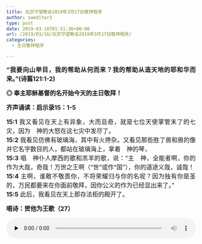 ```yaml
---
title: 北京守望教会2019年3月17日敬拜程序
author: sweditor3
type: post
date: 2019-03-16T01:51:36+00:00
url: /2019/03/16/北京守望教会2019年3月17日敬拜程序/
categories:
  - 主日敬拜程序

---
```

<p style="text-align: justify;">
  <span style="font-size: 12pt;"><strong>“我要向山举目，我的帮助从何而来？我的帮助从造天地的耶和华而来。”(诗篇121:1-2)</strong></span>
</p>

<p style="text-align: justify;">
  <span style="font-size: 12pt;"><strong>◎ 奉主耶稣基督的名开始今天的主日敬拜！</strong></span>
</p>

<p style="text-align: justify;">
  <span style="font-size: 12pt;"><strong>齐声诵读：启示录15：1-5</strong></span>
</p>

<p style="text-align: justify;">
  <span style="font-size: 12pt;"><strong>15:1</strong> 我又看见在天上有异象，大而且奇，就是七位天使掌管末了的七灾，因为　神的大怒在这七灾中发尽了。</span><br /> <span style="font-size: 12pt;"><strong>15:2</strong> 我看见仿佛有玻璃海，其中有火搀杂。又看见那些胜了兽和兽的像并它名字数目的人，都站在玻璃海上，拿着　神的琴，</span><br /> <span style="font-size: 12pt;"><strong>15:3</strong> 唱　神仆人摩西的歌和羔羊的歌，说：“主　神，全能者啊，你的作为大哉，奇哉！万世之王啊（“世”或作“国”），你的道途义哉，诚哉！</span><br /> <span style="font-size: 12pt;"><strong>15:4</strong> 主啊，谁敢不敬畏你，不将荣耀归与你的名呢？因为独有你是圣的，万民都要来在你面前敬拜，因你公义的作为已经显出来了。”</span><br /> <span style="font-size: 12pt;"><strong>15:5</strong> 此后，我看见在天上那存法柜的殿开了。</span>
</p>

<p style="text-align: justify;">
  <span style="font-size: 12pt;"><strong>唱诗：贺他为王歌（27）</strong></span>
</p><audio class="wp-audio-shortcode" id="audio-18451-1600" preload="none" style="width: 100%;" controls="controls"><source type="audio/mpeg" src="http://t5.shwchurch.org/wp-content/uploads/2012/09/20120929235934872.mp3?_=1600" />

<http://t5.shwchurch.org/wp-content/uploads/2012/09/20120929235934872.mp3></audio> 

<p style="text-align: justify;">
  <span style="font-size: 12pt;"><br /> 大哉！圣哉！耶稣之名！</span><br /> <span style="font-size: 12pt;">天上万军颂扬，天上万军颂扬。</span><br /> <span style="font-size: 12pt;">奉献冠冕，极其光荣。</span><br /> <span style="font-size: 12pt;">庆贺他！贺他！贺他！贺他！</span><br /> <span style="font-size: 12pt;">庆贺他为君王！</span>
</p>

<p style="text-align: justify;">
  <span style="font-size: 12pt;">天上地下闻主尊名，</span><br /> <span style="font-size: 12pt;">应该敬畏颂扬，应该敬畏颂扬。</span><br /> <span style="font-size: 12pt;">万膝跪拜，万口归荣。</span><br /> <span style="font-size: 12pt;">庆贺他！贺他！贺他！贺他！</span><br /> <span style="font-size: 12pt;">庆贺他为君王！</span>
</p>

<p style="text-align: justify;">
  <span style="font-size: 12pt;">尊贵、荣耀、智慧、能力，</span><br /> <span style="font-size: 12pt;">都归被杀羔羊，都归被杀羔羊。</span><br /> <span style="font-size: 12pt;">圣徒天使赞美不息。</span><br /> <span style="font-size: 12pt;">庆贺他！贺他！贺他！贺他！</span><br /> <span style="font-size: 12pt;">庆贺他为君王！</span>
</p>

<p style="text-align: justify;">
  <span style="font-size: 12pt;"><strong>齐声诵读：路加福音23：26-43</strong></span>
</p>

<p style="text-align: justify;">
  <span style="font-size: 12pt;"><strong>23:26</strong> 带耶稣去的时候，有一个古利奈人西门从乡下来，他们就抓住他，把十字架搁在他身上，叫他背着跟随耶稣。</span><br /> <span style="font-size: 12pt;"><strong>23:27</strong> 有许多百姓跟随耶稣，内中有好些妇女，妇女们为他号咷痛哭。</span><br /> <span style="font-size: 12pt;"><strong>23:28</strong> 耶稣转身对她们说：“耶路撒冷的女子，不要为我哭，当为自己和自己的儿女哭。</span><br /> <span style="font-size: 12pt;"><strong>23:29</strong> 因为日子要到，人必说：‘不生育的和未曾怀胎的，未曾乳养婴孩的，有福了！’</span><br /> <span style="font-size: 12pt;"><strong>23:30</strong> 那时，人要向大山说：‘倒在我们身上！’向小山说：‘遮盖我们！’</span><br /> <span style="font-size: 12pt;"><strong>23:31</strong> 这些事既行在有汁水的树上，那枯干的树将来怎么样呢？”</span><br /> <span style="font-size: 12pt;"><strong>23:32</strong> 又有两个犯人，和耶稣一同带来处死。</span><br /> <span style="font-size: 12pt;"><strong>23:33</strong> 到了一个地方，名叫髑髅地，就在那里把耶稣钉在十字架上。又钉了两个犯人：一个在左边，一个在右边。</span><br /> <span style="font-size: 12pt;"><strong>23:34</strong> 当下耶稣说：“父啊，赦免他们！因为他们所作的，他们不晓得。”兵丁就拈阄分他的衣服。</span><br /> <span style="font-size: 12pt;"><strong>23:35</strong> 百姓站在那里观看。官府也嗤笑他，说：“他救了别人，他若是基督，　神所拣选的，可以救自己吧！”</span><br /> <span style="font-size: 12pt;"><strong>23:36</strong> 兵丁也戏弄他，上前拿醋送给他喝，</span><br /> <span style="font-size: 12pt;"><strong>23:37</strong> 说：“你若是犹太人的王，可以救自己吧！”</span><br /> <span style="font-size: 12pt;"><strong>23:38</strong> 在耶稣以上有一个牌子（有古卷在此有“用希腊、罗马、希伯来的文字”）写着：“这是犹太人的王。”</span><br /> <span style="font-size: 12pt;"><strong>23:39</strong> 那同钉的两个犯人，有一个讥诮他说：“你不是基督吗？可以救自己和我们吧！”</span><br /> <span style="font-size: 12pt;"><strong>23:40</strong> 那一个就应声责备他说：“你既是一样受刑的，还不怕　神吗？</span><br /> <span style="font-size: 12pt;"><strong>23:41</strong> 我们是应该的，因我们所受的与我们所作的相称，但这个人没有作过一件不好的事。”</span><br /> <span style="font-size: 12pt;"><strong>23:42</strong> 就说：“耶稣啊，你得国降临的时候，求你记念我！”</span><br /> <span style="font-size: 12pt;"><strong>23:43</strong> 耶稣对他说：“我实在告诉你：今日你要同我在乐园里了。”</span>
</p>

<p style="text-align: justify;">
  <span style="font-size: 12pt;"><strong>唱诗：依傍十架歌（31）</strong></span>
</p><audio class="wp-audio-shortcode" id="audio-18451-1601" preload="none" style="width: 100%;" controls="controls"><source type="audio/mpeg" src="http://t5.shwchurch.org/wp-content/uploads/2013/02/2013022214494036.mp3?_=1601" />

<http://t5.shwchurch.org/wp-content/uploads/2013/02/2013022214494036.mp3></audio> 

<p style="text-align: justify;">
  <span style="font-size: 12pt;"><br /> 我今来就主十架，我贫困、软弱、盲目；</span><br /> <span style="font-size: 12pt;">思虑多，烦恼无用，惟希望主恩救赎。</span><br /> <span style="font-size: 12pt;">我今来就主羔羊，我俯伏十架之旁；</span><br /> <span style="font-size: 12pt;">深痛悔，惟求救主，拯救我，使我安康。</span>
</p>

<p style="text-align: justify;">
  <span style="font-size: 12pt;">我久望救主恩惠，罪与恶久居心内；</span><br /> <span style="font-size: 12pt;">但愿闻救主温言：“我必定救你离罪。”</span><br /> <span style="font-size: 12pt;">我今来就主羔羊，我俯伏十架之旁；</span><br /> <span style="font-size: 12pt;">深痛悔，惟求救主，拯救我，使我安康。</span>
</p>

<p style="text-align: justify;">
  <span style="font-size: 12pt;">愿向主奉献一切，我所有时间、财物；</span><br /> <span style="font-size: 12pt;">献我身，献我灵魂，永完全，永归与主。</span><br /> <span style="font-size: 12pt;">我今来就主羔羊，我俯伏十架之旁；</span><br /> <span style="font-size: 12pt;">深痛悔，惟求救主，拯救我，使我安康。</span>
</p>

<p style="text-align: justify;">
  <span style="font-size: 12pt;">我惟有靠主应许，仗宝血权能伟大；</span><br /> <span style="font-size: 12pt;">我俯伏尘埃之中，愿与主同钉十架。</span><br /> <span style="font-size: 12pt;">我今来就主羔羊，我俯伏十架之旁；</span><br /> <span style="font-size: 12pt;">深痛悔，惟求救主，拯救我，使我安康。</span>
</p>

<p style="text-align: justify;">
  <span style="font-size: 12pt;"><strong>齐声诵读：诗篇54：1-7</strong></span>
</p>

<p style="text-align: justify;">
  <span style="font-size: 12pt;"><strong>54:1</strong> （西弗人来对扫罗说：“大卫岂不是在我们那里藏身吗？”那时，大卫作这训诲诗，交与伶长。用丝弦的乐器。）　神啊，求你以你的名救我，凭你的大能为我伸冤。</span><br /> <span style="font-size: 12pt;"><strong>54:2</strong> 　神啊，求你听我的祷告，留心听我口中的言语。</span><br /> <span style="font-size: 12pt;"><strong>54:3</strong> 因为外人起来攻击我，强暴人寻索我的命。他们眼中没有　神。（细拉）</span><br /> <span style="font-size: 12pt;"><strong>54:4</strong> 　神是帮助我的，是扶持我命的。</span><br /> <span style="font-size: 12pt;"><strong>54:5</strong> 他要报应我仇敌所行的恶，求你凭你的诚实灭绝他们。</span><br /> <span style="font-size: 12pt;"><strong>54:6</strong> 我要把甘心祭献给你；耶和华啊，我要称赞你的名，这名本为美好。</span><br /> <span style="font-size: 12pt;"><strong>54:7</strong> 他从一切的急难中把我救出来；我的眼睛也看见了我仇敌遭报。</span>
</p>

<p style="text-align: justify;">
  <span style="font-size: 12pt;"><strong>唱诗：恩友歌（62）</strong></span>
</p><audio class="wp-audio-shortcode" id="audio-18451-1602" preload="none" style="width: 100%;" controls="controls"><source type="audio/mpeg" src="http://t5.shwchurch.org/wp-content/uploads/2012/09/20120930001638135.mp3?_=1602" />

<http://t5.shwchurch.org/wp-content/uploads/2012/09/20120930001638135.mp3></audio> 

<p style="text-align: justify;">
  <span style="font-size: 12pt;"><br /> 何等恩友仁慈救主，负我罪孽担我忧；</span><br /> <span style="font-size: 12pt;">何等权利能将万事，来到耶稣座前求！</span><br /> <span style="font-size: 12pt;">多少平安我们坐失，多少痛苦冤枉受，</span><br /> <span style="font-size: 12pt;">都是因为未将万事，来到耶稣座前求。</span>
</p>

<p style="text-align: justify;">
  <span style="font-size: 12pt;">我们有无试探引诱，有无难过苦关头？</span><br /> <span style="font-size: 12pt;">决不应当因此灰心，仍当到主座前求！</span><br /> <span style="font-size: 12pt;">何处能寻这般良友，同尝一切苦与愁？</span><br /> <span style="font-size: 12pt;">我们弱点主都知道，放心到主座前求。</span>
</p>

<p style="text-align: justify;">
  <span style="font-size: 12pt;">我们是否软弱多愁，千斤重担压肩头？</span><br /> <span style="font-size: 12pt;">主仍作我避难处所，奔向耶稣座前求！</span><br /> <span style="font-size: 12pt;">你若真逢友叛亲离，好向耶稣座前求！</span><br /> <span style="font-size: 12pt;">到他怀中他必保护，有他安慰便无忧。</span>
</p>

<p style="text-align: justify;">
  <span style="font-size: 12pt;"><strong>讲道经文:列王纪上20章</strong></span>
</p>

<p style="text-align: justify;">
  <span style="font-size: 12pt;"><strong>20:1</strong> 亚兰王便哈达聚集他的全军，率领三十二个王，带着车马上来围攻撒玛利亚。</span><br /> <span style="font-size: 12pt;"><strong>20:2</strong> 又差遣使者进城见以色列王亚哈，对他说：“便哈达如此说：</span><br /> <span style="font-size: 12pt;"><strong>20:3</strong> ‘你的金银都要归我，你妻子儿女中最美的也要归我。’”</span><br /> <span style="font-size: 12pt;"><strong>20:4</strong> 以色列王回答说：“我主我王啊，可以依着你的话，我与我所有的都归你。”</span><br /> <span style="font-size: 12pt;"><strong>20:5</strong> 使者又来说：“便哈达如此说：‘我已差遣人去见你，要你将你的金银、妻子、儿女都给我。</span><br /> <span style="font-size: 12pt;"><strong>20:6</strong> 但明日约在这时候，我还要差遣臣仆到你那里，搜查你的家和你仆人的家，将你眼中一切所喜爱的都拿了去。’”</span><br /> <span style="font-size: 12pt;"><strong>20:7</strong> 以色列王召了国中的长老来，对他们说：“请你们看看，这人是怎样地谋害我。他先差遣人到我这里来，要我的妻子、儿女和金银，我并没有推辞他。”</span><br /> <span style="font-size: 12pt;"><strong>20:8</strong> 长老和百姓对王说：“不要听从他，也不要应允他。”</span><br /> <span style="font-size: 12pt;"><strong>20:9</strong> 故此，以色列王对便哈达的使者说：“你们告诉我主我王说：王头一次差遣人向仆人所要的，仆人都依从，但这次所要的，我不能依从。”使者就去回复便哈达。</span><br /> <span style="font-size: 12pt;"><strong>20:10</strong> 便哈达又差遣人去见亚哈说：“撒玛利亚的尘土，若够跟从我的人每人捧一捧的，愿神明重重地降罚与我。”</span><br /> <span style="font-size: 12pt;"><strong>20:11</strong> 以色列王说：“你告诉他说：才顶盔贯甲的，休要像摘盔卸甲的夸口。”</span><br /> <span style="font-size: 12pt;"><strong>20:12</strong> 便哈达和诸王正在帐幕里喝酒，听见这话，就对他臣仆说：“摆队吧！”他们就摆队攻城。</span><br /> <span style="font-size: 12pt;"><strong>20:13</strong> 有一个先知来见以色列王亚哈说：“耶和华如此说：‘这一大群人你看见了吗？今日我必将他们交在你手里，你就知道我是耶和华。’”</span><br /> <span style="font-size: 12pt;"><strong>20:14</strong> 亚哈说：“藉着谁呢？”他回答说：“耶和华说：‘藉着跟从省长的少年人。’”亚哈说：“要谁率领呢？”他说：“要你亲自率领。”</span><br /> <span style="font-size: 12pt;"><strong>20:15</strong> 于是，亚哈数点跟从省长的少年人，共有二百三十二名。后又数点以色列的众兵，共有七千名。</span><br /> <span style="font-size: 12pt;"><strong>20:16</strong> 午间，他们就出城；便哈达和帮助他的三十二个王，正在帐幕里痛饮。</span><br /> <span style="font-size: 12pt;"><strong>20:17</strong> 跟从省长的少年人先出城。便哈达差遣人去探望，他们回报说：“有人从撒玛利亚出来了。”</span><br /> <span style="font-size: 12pt;"><strong>20:18</strong> 他说：“他们若为讲和出来，要活捉他们；若为打仗出来，也要活捉他们。”</span><br /> <span style="font-size: 12pt;"><strong>20:19</strong> 跟从省长的少年人出城，军兵跟随他们，</span><br /> <span style="font-size: 12pt;"><strong>20:20</strong> 各人遇见敌人就杀。亚兰人逃跑；以色列人追赶他们。亚兰王便哈达骑着马和马兵一同逃跑。</span><br /> <span style="font-size: 12pt;"><strong>20:21</strong> 以色列王出城攻打车马，大大击杀亚兰人。</span><br /> <span style="font-size: 12pt;"><strong>20:22</strong> 那先知来见以色列王，对他说：“你当自强，留心怎样防备，因为到明年这时候，亚兰王必上来攻击你。”</span><br /> <span style="font-size: 12pt;"><strong>20:23</strong> 亚兰王的臣仆对亚兰王说：“以色列人的神是山神，所以他们胜过我们，但在平原与他们打仗，我们必定得胜。</span><br /> <span style="font-size: 12pt;"><strong>20:24</strong> 王当这样行：把诸王革去，派军长代替他们；</span><br /> <span style="font-size: 12pt;"><strong>20:25</strong> 又照着王丧失军兵之数，再招募一军，马补马，车补车，我们在平原与他们打仗，必定得胜。”王便听臣仆的话去行。</span><br /> <span style="font-size: 12pt;"><strong>20:26</strong> 次年，便哈达果然点齐亚兰人上亚弗去，要与以色列人打仗。</span><br /> <span style="font-size: 12pt;"><strong>20:27</strong> 以色列人也点齐军兵，预备食物，迎着亚兰人出去，对着他们安营，好像两小群山羊羔。亚兰人却满了地面。</span><br /> <span style="font-size: 12pt;"><strong>20:28</strong> 有神人来见以色列王说：“耶和华如此说：‘亚兰人既说我耶和华是山神，不是平原的神，所以我必将这一大群人都交在你手中，你们就知道我是耶和华。’”</span><br /> <span style="font-size: 12pt;"><strong>20:29</strong> 以色列人与亚兰人相对安营七日，到第七日两军交战。那一日以色列人杀了亚兰人步兵十万，</span><br /> <span style="font-size: 12pt;"><strong>20:30</strong> 其余的逃入亚弗城，城墙塌倒，压死剩下的二万七千人。便哈达也逃入城，藏在严密的屋子里。</span><br /> <span style="font-size: 12pt;"><strong>20:31</strong> 他的臣仆对他说：“我们听说以色列王都是仁慈的王，现在我们不如腰束麻布，头套绳索，出去投降以色列王，或者他存留王的性命。”</span><br /> <span style="font-size: 12pt;"><strong>20:32</strong> 于是他们腰束麻布，头套绳索，去见以色列王，说：“王的仆人便哈达说：求王存留我的性命。”亚哈说：“他还活着吗？他是我的兄弟。”</span><br /> <span style="font-size: 12pt;"><strong>20:33</strong> 这些人留心探出他的口气来，便急忙就着他的话说：“便哈达是王的兄弟。”王说：“你们去请他来。”便哈达出来见王，王就请他上车。</span><br /> <span style="font-size: 12pt;"><strong>20:34</strong> 便哈达对王说：“我父从你父那里所夺的城邑，我必归还，你可以在大马士革立街市，像我父在撒玛利亚所立的一样。”亚哈说：“我照此立约，放你回去。”就与他立约，放他去了。</span><br /> <span style="font-size: 12pt;"><strong>20:35</strong> 有先知的一个门徒，奉耶和华的命对他的同伴说：“你打我吧！”那人不肯打他。</span><br /> <span style="font-size: 12pt;"><strong>20:36</strong> 他就对那人说：“你既不听从耶和华的话，你一离开我，必有狮子咬死你。”那人一离开他，果然遇见狮子，把他咬死了。</span><br /> <span style="font-size: 12pt;"><strong>20:37</strong> 先知的门徒又遇见一个人，对他说：“你打我吧！”那人就打他，将他打伤。</span><br /> <span style="font-size: 12pt;"><strong>20:38</strong> 他就去了，用头巾蒙眼，改换面目，在路旁等候王。</span><br /> <span style="font-size: 12pt;"><strong>20:39</strong> 王从那里经过，他向王呼叫说：“仆人在阵上的时候，有人带了一个人来，对我说：‘你看守这人，若把他失了，你的性命必代替他的性命，不然，你必交出一他连得银子来。’</span><br /> <span style="font-size: 12pt;"><strong>20:40</strong> 仆人正在忙乱之间，那人就不见了。”以色列王对他说：“你自己定妥了，必照样判断你。”</span><br /> <span style="font-size: 12pt;"><strong>20:41</strong> 他急忙除掉蒙眼的头巾，以色列王就认出他是一个先知。</span><br /> <span style="font-size: 12pt;"><strong>20:42</strong> 他对王说：“耶和华如此说：‘因你将我定要灭绝的人放去，你的命就必代替他的命，你的民也必代替他的民。’”</span><br /> <span style="font-size: 12pt;"><strong>20:43</strong> 于是，以色列王闷闷不乐地回到撒玛利亚，进了他的宫。</span>
</p>

<p style="text-align: justify;">
  <a href="http://t5.shwchurch.org/2019/03/16/%E4%BD%A0%E7%9A%84%E5%91%BD%E5%B0%B1%E5%BF%85%E4%BB%A3%E6%9B%BF%E4%BB%96%E7%9A%84%E5%91%BD-2019%E5%B9%B43%E6%9C%8817%E6%97%A5%E4%B8%BB%E6%97%A5%E8%AE%B2%E7%AB%A0/"><span style="font-size: 12pt;"><strong>讲道题目：你的命就必代替他的命（点击查看）</strong></span></a>
</p><audio class="wp-audio-shortcode" id="audio-18451-1603" preload="none" style="width: 100%;" controls="controls"><source type="audio/mpeg" src="http://t5.shwchurch.org/wp-content/uploads/2019/03/2019年3月17日证道录音.mp3?_=1603" />

<http://t5.shwchurch.org/wp-content/uploads/2019/03/2019年3月17日证道录音.mp3></audio> 

<p style="text-align: justify;">
  <span style="font-size: 12pt;"><strong><br /> 回应诗歌：我宁愿有耶稣（49）</strong></span>
</p>

<p style="text-align: justify;">
  <span style="font-size: 12pt;">1、我宁愿有耶稣，不要金钱，我宁愿属主，不愿财富无边，</span><br /> <span style="font-size: 12pt;">我宁愿有耶稣，不要房产；我宁愿让他钉伤手扶搀。</span><br /> <span style="font-size: 12pt;">不愿作君王统治四海，却被罪权所苦害，</span><br /> <span style="font-size: 12pt;">我宁愿有耶稣，不要尘世任何繁华情爱。</span>
</p>

<p style="text-align: justify;">
  <span style="font-size: 12pt;">2、我宁愿有耶稣，不要虚荣，我宁愿舍己终身为主事工，</span><br /> <span style="font-size: 12pt;">我宁愿有耶稣，不要美名，我宁愿忠诚宣扬主圣名。</span><br /> <span style="font-size: 12pt;">不愿作君王统治四海，却被罪权所苦害，</span><br /> <span style="font-size: 12pt;">我宁愿有耶稣，不要尘世任何繁华情爱。</span>
</p>

<p style="text-align: justify;">
  <span style="font-size: 12pt;">3、恩主比百合花，美丽鲜艳，他更比蜂房下滴的蜜甘甜，</span><br /> <span style="font-size: 12pt;">我带饥渴心灵，来到主前，有主的同在，胜似赴美筵。</span><br /> <span style="font-size: 12pt;">不愿作君王统治四海，却被罪权所苦害，</span><br /> <span style="font-size: 12pt;">我宁愿有耶稣，不要尘世任何繁华情爱。</span>
</p>

<p style="text-align: justify;">
  <span style="font-size: 12pt;"><strong>共颂：主祷文</strong></span>
</p>

<p style="text-align: justify;">
  <span style="font-size: 12pt;">我们在天上的父，</span><br /> <span style="font-size: 12pt;">愿人都尊你的名为圣。</span><br /> <span style="font-size: 12pt;">愿你的国降临。</span><br /> <span style="font-size: 12pt;">愿你的旨意行在地上，如同行在天上。</span><br /> <span style="font-size: 12pt;">我们日用的饮食，今日赐给我们。</span><br /> <span style="font-size: 12pt;">免我们的债，如同我们免了人的债。</span><br /> <span style="font-size: 12pt;">不叫我们遇见试探，救我们脱离凶恶。</span><br /> <span style="font-size: 12pt;">因为国度、权柄、荣耀，全是你的，</span><br /> <span style="font-size: 12pt;">直到永远。阿们！（马太福音6:9-13）</span>
</p>

<p style="text-align: justify;">
  <span style="font-size: 12pt;"><strong>『敬拜结束』</strong></span>
</p>

<p style="text-align: justify;">
  <span style="font-size: 12pt;"><strong>祝福歌：耶稣给你平安（352）</strong></span>
</p><audio class="wp-audio-shortcode" id="audio-18451-1604" preload="none" style="width: 100%;" controls="controls"><source type="audio/mpeg" src="http://t5.shwchurch.org/wp-content/uploads/2012/09/20120930011950557.mp3?_=1604" />

<http://t5.shwchurch.org/wp-content/uploads/2012/09/20120930011950557.mp3></audio> 

<p style="text-align: justify;">
  <span style="font-size: 12pt;"><br /> 这世界虽有苦难，主耶稣是避风港湾，</span><br /> <span style="font-size: 12pt;">他要给你他要给你平安，源源涌流不断。</span><br /> <span style="font-size: 12pt;">耶稣耶稣给你平安，耶稣给你真正平安。</span><br /> <span style="font-size: 12pt;">深深在你心里，源源涌流不断，</span><br /> <span style="font-size: 12pt;">哦，耶稣给你平安。</span>
</p>